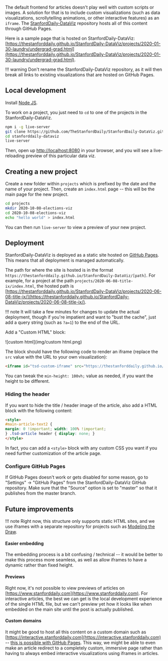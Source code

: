 
The default frontend for articles doesn't play well with custom scripts or images. A solution for that is to include custom visualizations (such as data visualizations, scrollytelling animations, or other interactive features) as an `iframe`. The [StanfordDaily-DataViz](https://github.com/TheStanfordDaily/StanfordDaily-DataViz) repository hosts all of this content through GitHub Pages.

Here is a sample page that is hosted on StanfordDaily-DataViz: [https://thestanforddaily.github.io/StanfordDaily-DataViz/projects/2020-01-30-laundry/undergrad-grad.html](https://thestanforddaily.github.io/StanfordDaily-DataViz/projects/2020-01-30-laundry/undergrad-grad.html).

!!! warning
    Don't rename the StanfordDaily-DataViz repository, as it will then break all links to existing visualizations that are hosted on GitHub Pages.


## Local development

Install [Node JS](https://nodejs.org/en/).

To work on a project, you just need to `cd` to one of the projects in the StanfordDaily-DataViz.

```bash
npm i -g live-server
git clone https://github.com/TheStanfordDaily/StanfordDaily-DataViz.git
cd stanforddaily-dataviz
live-server
```

Then, open up [http://localhost:8080](http://localhost:8080) in your browser, and you will see a live-reloading preview of this particular data viz.

## Creating a new project

Create a new folder within `projects` which is prefixed by the date and the name of your project. Then, create an `index.html` page -- this will be the main page for the new project.

```bash
cd projects
mkdir 2020-10-08-elections-viz
cd 2020-10-08-elections-viz
echo "hello world" > index.html
```

You can then run `live-server` to view a preview of your new project.

## Deployment

StanfordDaily-DataViz is deployed as a static site hosted on [GitHub Pages](https://pages.github.com/). This means that all deployment is managed automatically.

The path for where the site is hosted is in the format `https://thestanforddaily.github.io/StanfordDaily-DataViz/[path]`. For example, for a project at the path `projects/2020-06-08-title-ix/index.html`, the hosted path is [https://thestanforddaily.github.io/StanfordDaily-DataViz/projects/2020-06-08-title-ix/](https://thestanforddaily.github.io/StanfordDaily-DataViz/projects/2020-06-08-title-ix/).

!!! note
    It will take a few minutes for changes to update the actual deployment, though if you're impatient and want to "bust the cache", just add a query string (such as `?a=1`) to the end of the URL.

Add a "Custom HTML" block:

![custom html](img/custom html.png)

The block should have the following code to render an iframe (replace the `src` value with the URL to your own visualization):

```html
<iframe id="tsd-custom-iframe" src="https://thestanforddaily.github.io/StanfordDaily-DataViz/projects/2020-06-08-title-ix/index.html" style="border: 0; width: 100%; min-height: 100vh;"></iframe>
```

You can tweak the `min-height: 100vh;` value as needed, if you want the height to be different.

### Hiding the header

If you want to hide the title / header image of the article, also add a HTML block with the following content:

```html
<style>
#main-article-text2 {
margin: 0 !important; width: 100% !important;
} .tsd-article header { display: none; }
</style>
```

In fact, you can add a `<style>` block with any custom CSS you want if you need further customization of the article page.

### Configure GitHub Pages

If GitHub Pages doesn't work or gets disabled for some reason, go to "Settings" -> "GitHub Pages" from the StanfordDaily-DataViz GitHub repository. Make sure that the "Source" option is set to "master" so that it publishes from the master branch.

## Future improvements

!!! note
    Right now, this structure only supports static HTML sites, and we use iframes with a separate repository for projects such as [Modeling the Draw](https://github.com/TheStanfordDaily/modeling-the-draw).

#### Easier embedding

The embedding process is a bit confusing / technical -- it would be better to make this process more seamless, as well as allow iframes to have a dynamic rather than fixed height.

#### Previews

Right now, it's not possible to view previews of articles on [https://www.stanforddaily.com](https://www.stanforddaily.com). For interactive articles, the best we can get is the local development experience of the single HTML file, but we can't preview yet how it looks like when embedded on the main site until the post is actually published.

#### Custom domains

It might be good to host all this content on a custom domain such as [https://interactive.stanforddaily.com](https://interactive.stanforddaily.com) -- [this is possible with GitHub Pages](https://help.github.com/en/github/working-with-github-pages/configuring-a-custom-domain-for-your-github-pages-site). This way, we might be able to even make an article redirect to a completely custom, immersive page rather than having to always embed interactive visualizations using iframes in articles.